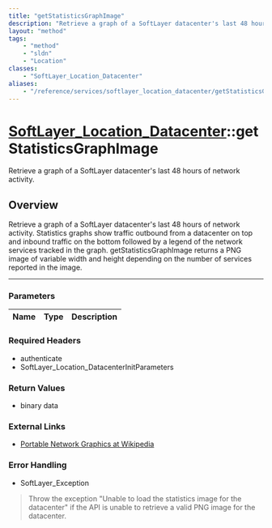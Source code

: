 ```yaml
---
title: "getStatisticsGraphImage"
description: "Retrieve a graph of a SoftLayer datacenter's last 48 hours of network activity. Statistics graphs show traffic outbound... "
layout: "method"
tags:
    - "method"
    - "sldn"
    - "Location"
classes:
    - "SoftLayer_Location_Datacenter"
aliases:
    - "/reference/services/softlayer_location_datacenter/getStatisticsGraphImage"
---
```

# [SoftLayer_Location_Datacenter](/reference/services/SoftLayer_Location_Datacenter)::getStatisticsGraphImage


Retrieve a graph of a SoftLayer datacenter's last 48 hours of network activity.


## Overview 
Retrieve a graph of a SoftLayer datacenter's last 48 hours of network activity. Statistics graphs show traffic outbound from a datacenter on top and inbound traffic on the bottom followed by a legend of the network services tracked in the graph. getStatisticsGraphImage returns a PNG image of variable width and height depending on the number of services reported in the image. 

-----

### Parameters 
|Name | Type | Description |
| --- | --- | --- |


### Required Headers
* authenticate
* SoftLayer_Location_DatacenterInitParameters


### Return Values
* binary data

### External Links


* [Portable Network Graphics at Wikipedia](http://en.wikipedia.org/wiki/Portable_Network_Graphics)




### Error Handling

* SoftLayer_Exception 

> Throw the exception "Unable to load the statistics image for the <datacenter name> datacenter" if the API is unable to retrieve a valid PNG image for the datacenter. 



